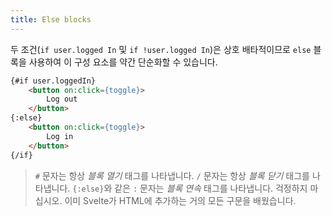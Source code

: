 ```yaml
---
title: Else blocks
---
```


두 조건(`if user.logged In` 및 `if !user.logged In`)은 상호 배타적이므로 `else` 블록을 사용하여 이 구성 요소를 약간 단순화할 수 있습니다.

```html
{#if user.loggedIn}
	<button on:click={toggle}>
		Log out
	</button>
{:else}
	<button on:click={toggle}>
		Log in
	</button>
{/if}
```

> `#` 문자는 항상 *블록 열기* 태그를 나타냅니다. `/` 문자는 항상 *블록 닫기* 태그를 나타냅니다. `{:else}`와 같은 `:` 문자는 *블록 연속* 태그를 나타냅니다. 걱정하지 마십시오. 이미 Svelte가 HTML에 추가하는 거의 모든 구문을 배웠습니다.